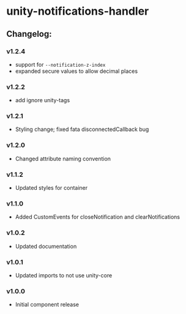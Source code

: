 # unity-notifications-handler

## Changelog:

### v1.2.4
- support for `--notification-z-index`
- expanded secure values to allow decimal places

### v1.2.2
- add ignore unity-tags

### v1.2.1
- Styling change; fixed fata disconnectedCallback bug

### v1.2.0
- Changed attribute naming convention

### v1.1.2
- Updated styles for container

### v1.1.0
 - Added CustomEvents for closeNotification and clearNotifications

### v1.0.2
 - Updated documentation

### v1.0.1
 - Updated imports to not use unity-core

### v1.0.0
 - Initial component release
